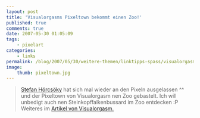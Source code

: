 ```yaml
---
layout: post
title: 'Visualorgasms Pixeltown bekommt einen Zoo!'
published: true
comments: true
date: 2007-05-30 01:05:09
tags:
    - pixelart
categories:
    - links
permalink: /blog/2007/05/30/weitere-themen/linktipps-spass/visualorgasms-pixeltown-bekommt-einen-zoo
image:
    thumb: pixeltown.jpg
---
```

> [Stefan Hörcsöky][1] hat sich mal wieder an den Pixeln ausgelassen ^^ und der Pixeltown von Visualorgasm nen Zoo
 gebastelt. Ich will unbedigt auch nen Steinkopffalkenbussard im Zoo entdecken :P Weiteres im
  [Artikel von Visualorgasm.][2]

 [1]: http://www.balum.at/ "balum.at besuchen"
 [2]: http://www.visualblog.de/tag/vo-pixeltown/ "Visualorgasm Blog lesen"